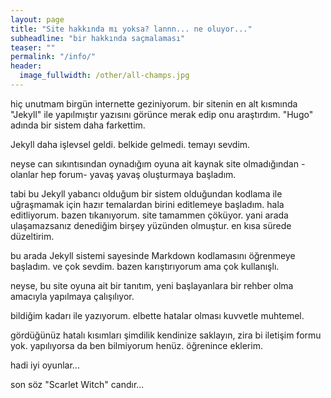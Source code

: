 ```yaml
---
layout: page
title: "Site hakkında mı yoksa? lannn... ne oluyor..."
subheadline: "bir hakkında saçmalaması"
teaser: ""
permalink: "/info/"
header:
  image_fullwidth: /other/all-champs.jpg
---
```


hiç unutmam birgün internette geziniyorum. bir sitenin en alt kısmında "Jekyll" ile yapılmıştır yazısını görünce merak edip onu araştırdım.
"Hugo" adında bir sistem daha farkettim.

Jekyll daha işlevsel geldi. belkide gelmedi. temayı sevdim.

neyse can sıkıntısından oynadığım oyuna ait kaynak site olmadığından -olanlar hep forum- yavaş yavaş oluşturmaya başladım.

tabi bu Jekyll yabancı olduğum bir sistem olduğundan kodlama ile uğraşmamak için hazır temalardan birini editlemeye başladım. hala editliyorum. bazen tıkanıyorum. site tamammen çöküyor.
yani arada ulaşamazsanız denediğim birşey yüzünden olmuştur. en kısa sürede düzeltirim.

bu arada Jekyll sistemi sayesinde Markdown kodlamasını öğrenmeye başladım. ve çok sevdim. bazen karıştırıyorum ama çok kullanışlı. 

neyse, bu site oyuna ait bir tanıtım, yeni başlayanlara bir rehber olma amacıyla yapılmaya çalışılıyor.

bildiğim kadarı ile yazıyorum. elbette hatalar olması kuvvetle muhtemel.

gördüğünüz hatalı kısımları şimdilik kendinize saklayın, zira bi iletişim formu yok. yapılıyorsa da ben bilmiyorum henüz. öğrenince eklerim.

hadi iyi oyunlar...

son söz "Scarlet Witch" candır...